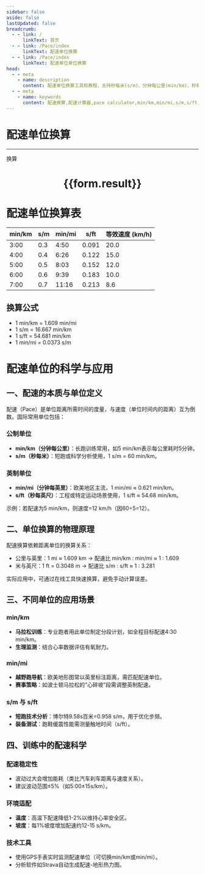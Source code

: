 ```yaml
---
sidebar: false
aside: false
lastUpdated: false
breadcrumb:
  - - link: /
      linkText: 首页
  - - link: /Pace/index
      linkText: 配速单位换算
  - - link: /Pace/index
      linkText: 配速单位单位换算
head:
  - - meta
    - name: description
      content: 配速单位换算工具和教程，支持秒每米(s/m)、分钟每公里(min/km)、秒每英尺(s/ft)、分钟每英里(min/mi)之间的换算，并提供配速科学训练指南。
  - - meta
    - name: keywords
      content: 配速换算,配速计算器,pace calculator,min/km,min/mi,s/m,s/ft,马拉松配速,跑步训练,配速表
---
```

# 配速单位换算
---
<script setup>
import { onMounted, reactive, inject ,ref  } from 'vue'
import { NButton,NForm ,NFormItem,NInput,NInputNumber,NSelect,NCard,useMessage ,NGrid ,NGi } from 'naive-ui'
import { defineClientComponent } from 'vitepress'
import { Pace } from '../../files';
const convert = inject('convert')
const options =  [
  { label: "秒每米 (s/m)", value: "s/m" },
  { label: "分钟每公里 (min/km)", value: "min/km" },
  { label: "秒每英尺 (s/ft)", value: "s/ft" },
  { label: "分钟每英里 (min/mi)", value: "min/mi" }
];
const formRef = ref(null);
const rules = {
  number:{
    required: true,
    type: 'number',
    trigger: "blur"
  },
  to:{
    required: true,
    trigger: "select"
  },
  from:{
    required: true,
    trigger: "select"
  }
}
const form = reactive({
  number:null,
  to:'',
  from:'',
  result:'',
  title:'面积单位换算',
})
const convertHandler = (e) => {
   e.preventDefault();
  formRef.value?.validate((errors)=>{
    if (!errors) {
      form.result = `${form.number}${form.from} = ${convert(form.number).from(form.from).to(form.to)}${form.to}`
    }
  })
}
</script>

<n-form size="large" :model="form" ref='formRef' :rules="rules">
  <n-form-item label="数值"  path="number">
    <n-input-number size="large" style="width:100%" :min="0" v-model:value="form.number"   placeholder="请输入要换算的数值" />
  </n-form-item>
  <n-form-item label="从" path="from">
    <n-select  size="large" :options="options" v-model:value="form.from" placeholder="请选择原始单位" />
  </n-form-item>
  <n-form-item label="到" path="to">
    <n-select  size="large" :options="options" v-model:value="form.to" placeholder="请选择换算单位" />
  </n-form-item>
  <n-form-item>
    <n-button type="primary" style="width:100%" @click="convertHandler">换算</n-button>
  </n-form-item>
</n-form>
<n-card  embedded :bordered="false" hoverable>
  <div  style="text-align:center">
    <h1>{{form.result}}</h1>
  </div>
</n-card>

# 配速单位换算表

| min/km | s/m  | min/mi | s/ft  | 等效速度 (km/h) |
|--------|------|--------|-------|-----------------|
| 3:00   | 0.3  | 4:50   | 0.091 | 20.0            |
| 4:00   | 0.4  | 6:26   | 0.122 | 15.0            |
| 5:00   | 0.5  | 8:03   | 0.152 | 12.0            |
| 6:00   | 0.6  | 9:39   | 0.183 | 10.0            |
| 7:00   | 0.7  | 11:16  | 0.213 | 8.6             |

## 换算公式
- 1 min/km = 1.609 min/mi
- 1 s/m = 16.667 min/km
- 1 s/ft = 54.681 min/km
- 1 min/mi = 0.0373 s/m

# 配速单位的科学与应用

## 一、配速的本质与单位定义
配速（Pace）是单位距离所需时间的度量，与速度（单位时间内的距离）互为倒数。国际常用单位包括：

### 公制单位
- **min/km（分钟每公里）**：长跑训练常用，如5 min/km表示每公里耗时5分钟。
- **s/m（秒每米）**：短跑或科学分析使用，1 s/m = 60 min/km。

### 英制单位
- **min/mi（分钟每英里）**：欧美地区主流，1 min/mi ≈ 0.621 min/km。
- **s/ft（秒每英尺）**：工程或特定运动场景使用，1 s/ft ≈ 54.68 min/km。

示例：若配速为5 min/km，则速度=12 km/h（因60÷5=12）。

## 二、单位换算的物理原理
配速换算依赖距离单位的换算关系：
- 公里与英里：1 mi ≈ 1.609 km → 配速比 min/km : min/mi ≈ 1 : 1.609
- 米与英尺：1 ft = 0.3048 m → 配速比 s/m : s/ft ≈ 1 : 3.281

实际应用中，可通过在线工具快速换算，避免手动计算误差。

## 三、不同单位的应用场景
### min/km
- **马拉松训练**：专业跑者用此单位制定分段计划，如全程目标配速4:30 min/km。
- **生理监测**：结合心率数据评估有氧耐力。

### min/mi
- **越野跑导航**：欧美地形图常以英里标注距离，需匹配配速单位。
- **赛事策略**：如波士顿马拉松的“心碎坡”段需调整英制配速。

### s/m 与 s/ft
- **短跑技术分析**：博尔特9.58s百米=0.958 s/m，用于优化步频。
- **装备测试**：跑鞋缓震性能需测量触地时间（s/ft）。

## 四、训练中的配速科学
### 配速稳定性
- 波动过大会增加能耗（类比汽车刹车距离与速度关系）。
- 建议波动范围≤5%（如5:00±15s/km）。

### 环境适配
- **温度**：高温下配速降低1-2%以维持心率安全区。
- **坡度**：每1%坡度增加配速约12-15 s/km。

### 技术工具
- 使用GPS手表实时监测配速单位（可切换min/km或min/mi）。
- 分析软件如Strava自动生成配速-地形热力图。
